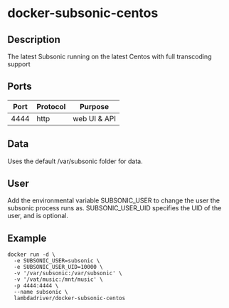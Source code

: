 # docker-subsonic-centos

## Description
The latest Subsonic running on the latest Centos with full transcoding support

## Ports

Port  | Protocol | Purpose      |
----- | -------- | ------------ |
4444  | http     | web UI & API |


## Data
Uses the default /var/subsonic folder for data.

## User
Add the environmental variable SUBSONIC_USER to change the user the subsonic process runs as.
SUBSONIC_USER_UID specifies the UID of the user, and is optional.

## Example
```
docker run -d \
  -e SUBSONIC_USER=subsonic \
  -e SUBSONIC_USER_UID=10000 \
  -v '/var/subsonic:/var/subsonic' \
  -v '/vat/music:/mnt/music' \
  -p 4444:4444 \
  --name subsonic \
  lambdadriver/docker-subsonic-centos
```
